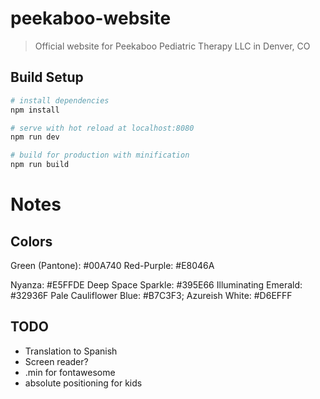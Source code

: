 # peekaboo-website

> Official website for Peekaboo Pediatric Therapy LLC in Denver, CO

## Build Setup

``` bash
# install dependencies
npm install

# serve with hot reload at localhost:8080
npm run dev

# build for production with minification
npm run build
```

Notes
======

Colors
----
Green (Pantone): #00A740
Red-Purple: #E8046A

Nyanza: #E5FFDE
Deep Space Sparkle: #395E66
Illuminating Emerald: #32936F
Pale Cauliflower Blue: #B7C3F3;
Azureish White: #D6EFFF


TODO
-----
* Translation to Spanish
* Screen reader?
* .min for fontawesome
* absolute positioning for kids 
